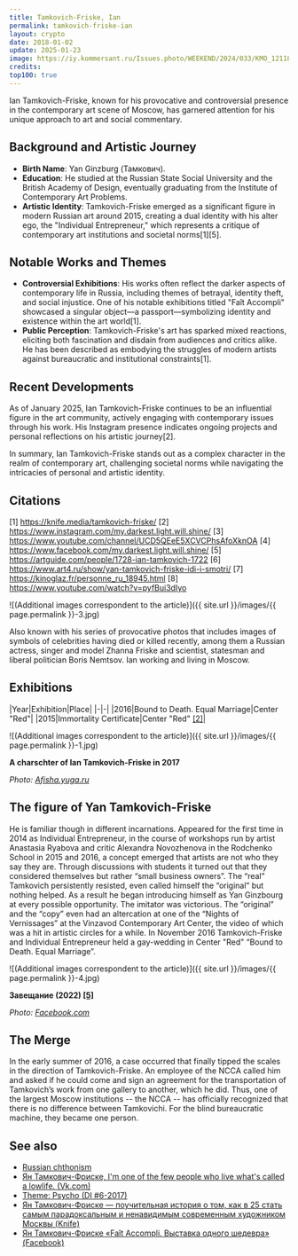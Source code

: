 ```yaml
---
title: Tamkovich-Friske, Ian
permalink: tamkovich-friske-ian
layout: crypto
date: 2018-01-02
update: 2025-01-23
image: https://iy.kommersant.ru/Issues.photo/WEEKEND/2024/033/KMO_121188_13011_1_t218_234234.webp
credits:
top100: true
---
```


Ian Tamkovich-Friske, known for his provocative and controversial presence in the contemporary art scene of Moscow, has garnered attention for his unique approach to art and social commentary.

## Background and Artistic Journey

- **Birth Name**: Yan Ginzburg (Тамкович).
- **Education**: He studied at the Russian State Social University and the British Academy of Design, eventually graduating from the Institute of Contemporary Art Problems.
- **Artistic Identity**: Tamkovich-Friske emerged as a significant figure in modern Russian art around 2015, creating a dual identity with his alter ego, the "Individual Entrepreneur," which represents a critique of contemporary art institutions and societal norms[1][5].

## Notable Works and Themes

- **Controversial Exhibitions**: His works often reflect the darker aspects of contemporary life in Russia, including themes of betrayal, identity theft, and social injustice. One of his notable exhibitions titled "Faît Accompli" showcased a singular object—a passport—symbolizing identity and existence within the art world[1].
- **Public Perception**: Tamkovich-Friske's art has sparked mixed reactions, eliciting both fascination and disdain from audiences and critics alike. He has been described as embodying the struggles of modern artists against bureaucratic and institutional constraints[1].

## Recent Developments

As of January 2025, Ian Tamkovich-Friske continues to be an influential figure in the art community, actively engaging with contemporary issues through his work. His Instagram presence indicates ongoing projects and personal reflections on his artistic journey[2].

In summary, Ian Tamkovich-Friske stands out as a complex character in the realm of contemporary art, challenging societal norms while navigating the intricacies of personal and artistic identity.

## Citations

[1] https://knife.media/tamkovich-friske/
[2] https://www.instagram.com/my.darkest.light.will.shine/
[3] https://www.youtube.com/channel/UCD5QEeE5XCVCPhsAfoXknOA
[4] https://www.facebook.com/my.darkest.light.will.shine/
[5] https://artguide.com/people/1728-ian-tamkovich-1722
[6] https://www.art4.ru/show/yan-tamkovich-friske-idi-i-smotri/
[7] https://kinoglaz.fr/personne_ru_18945.html
[8] https://www.youtube.com/watch?v=pyfBui3dIyo

![(Additional images correspondent to the article)]({{ site.url }}/images/{{ page.permalink }}-3.jpg)

Also known with his series of provocative photos that includes images of symbols of celebrities having died or killed recently, among them a Russian actress, singer and model Zhanna Friske and scientist, statesman and liberal politician Boris Nemtsov. Ian working and living in Moscow.

## Exhibitions

|Year|Exhibition|Place|
|-|-|
|2016|Bound to Death. Equal Marriage|Center "Red"|
|2015|Immortality Certificate|Center "Red" <span id="a2">[\[2\]](#f2)</span>|


![(Additional images correspondent to the article)]({{ site.url }}/images/{{ page.permalink }}-1.jpg)

**A charschter of Ian Tamkovich-Friske in 2017**

*Photo: [Afisha.yuga.ru](Afisha.yuga.ru)*


## The figure of Yan Tamkovich-Friske

He is familiar though in different incarnations. Appeared for the first time in 2014 as Individual Entrepreneur, in the course of workshops run by artist Anastasia Ryabova and critic Alexandra Novozhenova in the Rodchenko School in 2015 and 2016, a concept emerged that artists are not who they say they are. Through discussions with students it turned out that they considered themselves but rather “small business owners”.
The “real” Tamkovich persistently resisted, even called himself the “original” but nothing helped. As a result he began introducing himself as Yan Ginzbourg at every possible opportunity. The imitator was victorious. The “original” and the “copy” even had an altercation at one of the “Nights of Vernissages” at the Vinzavod Contemporary Art Center, the video of which was a hit in artistic circles for a while. In November 2016 Tamkovich-Friske and Individual Entrepreneur held a gay-wedding in Center "Red" “Bound to Death. Equal Marriage”.


![(Additional images correspondent to the article)]({{ site.url }}/images/{{ page.permalink }}-4.jpg)

**Завещание (2022) <span id="a5">[\[5\]](#f5)</span>**

*Photo: [Facebook.com](https://www.facebook.com/photo/?fbid=1793161264396102&set=a.120519958326916)*


## The Merge

In the early summer of 2016, a case occurred that finally tipped the scales in the direction of Tamkovich-Friske. An employee of the NCCA called him and asked if he could come and sign an agreement for the transportation of Tamkovich’s work from one gallery to another, which he did. Thus, one of the largest Moscow institutions -- the NCCA -- has officially recognized that there is no difference between Tamkovichi. For the blind bureaucratic machine, they became one person.

## See also

+ [Russian сhthonism](russian-chthonism)
+ [Ян Тамкович-Фриске, I'm one of the few people who live what's called a lowlife. (Vk.com)](https://vk.com/my.darkest.light.will.shine)
+ [Theme: Psycho (DI #6-2017)](http://di.mmoma.ru/news?mid=3096&id=1335)
+ [Ян Тамкович-Фриске — поучительная история о том, как в 25 стать самым парадоксальным и ненавидимым современным художником Москвы  (Knife)](https://knife.media/tamkovich-friske/)
+ [Ян Тамкович-Фриске «Faît Accompli. Выставка одного шедевра» (Facebook)](https://www.facebook.com/events/1724564334472516/)
